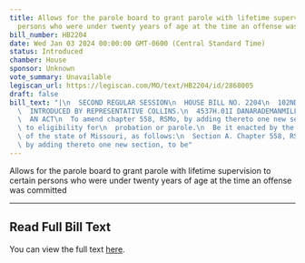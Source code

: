 ```yaml
---
title: Allows for the parole board to grant parole with lifetime supervision to certain
  persons who were under twenty years of age at the time an offense was committed
bill_number: HB2204
date: Wed Jan 03 2024 00:00:00 GMT-0600 (Central Standard Time)
status: Introduced
chamber: House
sponsor: Unknown
vote_summary: Unavailable
legiscan_url: https://legiscan.com/MO/text/HB2204/id/2868005
draft: false
bill_text: "|\n  SECOND REGULAR SESSION\n  HOUSE BILL NO. 2204\n  102ND GENERAL ASSEMBLY\n\
  \  INTRODUCED BY REPRESENTATIVE COLLINS.\n  4537H.01I DANARADEMANMILLER,ChiefClerk\n\
  \  AN ACT\n  To amend chapter 558, RSMo, by adding thereto one new section relating\
  \ to eligibility for\n  probation or parole.\n  Be it enacted by the General Assembly\
  \ of the state of Missouri, as follows:\n  Section A. Chapter 558, RSMo, is amended\
  \ by adding thereto one new section, to be"
---
```

Allows for the parole board to grant parole with lifetime supervision to certain persons who were under twenty years of age at the time an offense was committed

---

## Read Full Bill Text

You can view the full text [here](https://legiscan.com/MO/text/HB2204/id/2868005).
